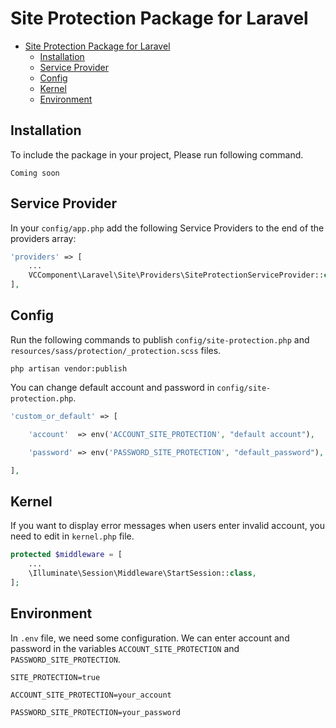 # Site Protection Package for Laravel
- [Site Protection Package for Laravel](#site-protection-package-for-laravel)
  - [Installation](#installation)
  - [Service Provider](#service-provider)
  - [Config](#config)
  - [Kernel](#kernel)
  - [Environment](#environment)

## Installation
To include the package in your project, Please run following command.
```
Coming soon
```
## Service Provider
In your `config/app.php` add the following Service Providers to the end of the providers array:
```php
'providers' => [
    ...
    VCComponent\Laravel\Site\Providers\SiteProtectionServiceProvider::class,
],
```
## Config
Run the following commands to publish `config/site-protection.php` and `resources/sass/protection/_protection.scss` files.
```
php artisan vendor:publish 
```
You can change default account and password in `config/site-protection.php`. 
```php
'custom_or_default' => [

    'account'  => env('ACCOUNT_SITE_PROTECTION', "default account"),

    'password' => env('PASSWORD_SITE_PROTECTION', "default_password"),

],
```
## Kernel
If you want to display error messages when users enter invalid account, you need to edit in `kernel.php` file.
```php
protected $middleware = [
    ...
    \Illuminate\Session\Middleware\StartSession::class,
];
```
## Environment
In `.env` file, we need some configuration. We can enter account and password in the variables `ACCOUNT_SITE_PROTECTION` and `PASSWORD_SITE_PROTECTION`. 
```
SITE_PROTECTION=true

ACCOUNT_SITE_PROTECTION=your_account

PASSWORD_SITE_PROTECTION=your_password
```
